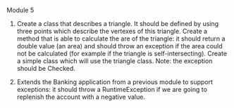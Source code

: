 Module 5

1. Create a class that describes a triangle. It should be defined by using three points which describe the vertexes of this
triangle. Create a method that is able to calculate the are of the triangle: it should return a double value (an area) and should
throw an exception if the area could not be calculated (for example if the triangle is self-intersecting).
Create a simple class which will use the triangle class.
Note: the exception should be Checked.

2. Extends the Banking application from a previous module to support exceptions: it should throw a RuntimeException if we
are going to replenish the account with a negative value.